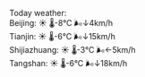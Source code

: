 Today weather:  
Beijing: ☀️   🌡️-8°C 🌬️↓4km/h  
Tianjin: ☀️   🌡️-6°C 🌬️↓15km/h  
Shijiazhuang: ☀️   🌡️-3°C 🌬️←5km/h  
Tangshan: ☀️   🌡️-6°C 🌬️↓18km/h  
